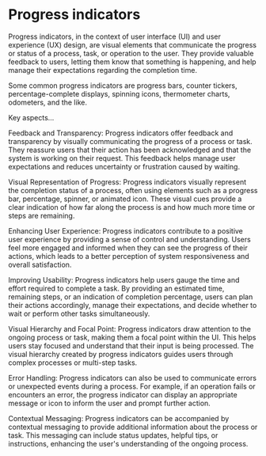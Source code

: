 # Progress indicators

Progress indicators, in the context of user interface (UI) and user experience (UX) design, are visual elements that communicate the progress or status of a process, task, or operation to the user. They provide valuable feedback to users, letting them know that something is happening, and help manage their expectations regarding the completion time.

Some common progress indicators are progress bars, counter tickers, percentage-complete displays, spinning icons, thermometer charts, odometers, and the like.

Key aspects…

Feedback and Transparency: Progress indicators offer feedback and transparency by visually communicating the progress of a process or task. They reassure users that their action has been acknowledged and that the system is working on their request. This feedback helps manage user expectations and reduces uncertainty or frustration caused by waiting.

Visual Representation of Progress: Progress indicators visually represent the completion status of a process, often using elements such as a progress bar, percentage, spinner, or animated icon. These visual cues provide a clear indication of how far along the process is and how much more time or steps are remaining.

Enhancing User Experience: Progress indicators contribute to a positive user experience by providing a sense of control and understanding. Users feel more engaged and informed when they can see the progress of their actions, which leads to a better perception of system responsiveness and overall satisfaction.

Improving Usability: Progress indicators help users gauge the time and effort required to complete a task. By providing an estimated time, remaining steps, or an indication of completion percentage, users can plan their actions accordingly, manage their expectations, and decide whether to wait or perform other tasks simultaneously.

Visual Hierarchy and Focal Point: Progress indicators draw attention to the ongoing process or task, making them a focal point within the UI. This helps users stay focused and understand that their input is being processed. The visual hierarchy created by progress indicators guides users through complex processes or multi-step tasks.

Error Handling: Progress indicators can also be used to communicate errors or unexpected events during a process. For example, if an operation fails or encounters an error, the progress indicator can display an appropriate message or icon to inform the user and prompt further action.

Contextual Messaging: Progress indicators can be accompanied by contextual messaging to provide additional information about the process or task. This messaging can include status updates, helpful tips, or instructions, enhancing the user's understanding of the ongoing process.
